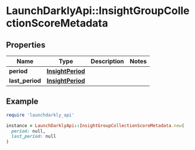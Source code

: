 # LaunchDarklyApi::InsightGroupCollectionScoreMetadata

## Properties

| Name | Type | Description | Notes |
| ---- | ---- | ----------- | ----- |
| **period** | [**InsightPeriod**](InsightPeriod.md) |  |  |
| **last_period** | [**InsightPeriod**](InsightPeriod.md) |  |  |

## Example

```ruby
require 'launchdarkly_api'

instance = LaunchDarklyApi::InsightGroupCollectionScoreMetadata.new(
  period: null,
  last_period: null
)
```

